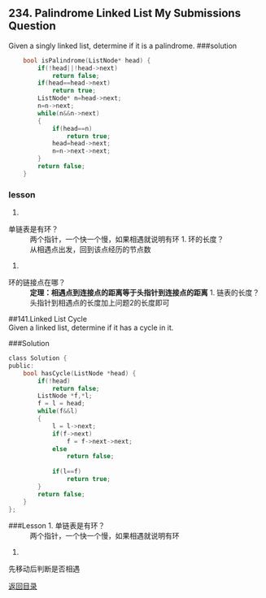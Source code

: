 ## 234. Palindrome Linked List My Submissions Question

Given a singly linked list, determine if it is a palindrome.
###solution
```C++
    bool isPalindrome(ListNode* head) {
        if(!head||!head->next)
            return false;
        if(head==head->next)
            return true;
        ListNode* n=head->next;
        n=n->next;
        while(n&&n->next)
        {
            if(head==n)
                return true;
            head=head->next;
            n=n->next->next;
        }
        return false;
    }
```
### lesson
1. 
单链表是有环？<br>
　　　两个指针，一个快一个慢，如果相遇就说明有环
1. 
环的长度？<br>
　　　从相遇点出发，回到该点经历的节点数

1. 
环的链接点在哪？<br>
　　　**定理：相遇点到连接点的距离等于头指针到连接点的距离**
1. 
链表的长度？<br>
　　　头指针到相遇点的长度加上问题2的长度即可


##141.Linked List Cycle  
Given a linked list, determine if it has a cycle in it.

###Solution
```C
class Solution {
public:
    bool hasCycle(ListNode *head) {
        if(!head)
            return false;
        ListNode *f,*l;
        f = l = head;
        while(f&&l)
        {
            l = l->next;
            if(f->next)
                f = f->next->next;
            else 
                return false;
            
            if(l==f)
                return true;
        }
        return false;
    }
};
```
###Lesson
1. 
单链表是有环？<br>
　　　两个指针，一个快一个慢，如果相遇就说明有环

1. 
先移动后判断是否相遇

[返回目录](README.md)